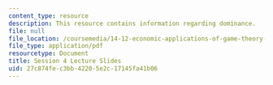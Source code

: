 ```yaml
---
content_type: resource
description: This resource contains information regarding dominance.
file: null
file_location: /coursemedia/14-12-economic-applications-of-game-theory-fall-2012/27c874fec3bb42205e2c17145fa41b06_MIT14_12F12_slides4.pdf
file_type: application/pdf
resourcetype: Document
title: Session 4 Lecture Slides
uid: 27c874fe-c3bb-4220-5e2c-17145fa41b06
---
```

